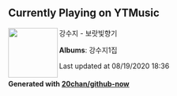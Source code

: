 ## Currently Playing on YTMusic

[<img align="left" width="100" src="https://lh3.googleusercontent.com/ELxP24tpJE7sQ0cu5NnQCp-8g60Rl7lCKu6-MD2xdZtavD0qtwlSg529UPjJtHmmEgh-SC75GoF0v0PI">](https://music.youtube.com/channel/UCNg3biLWdUesAJ7N8X6GJNQ)

강수지 - 보랏빛향기

**Albums**: 강수지1집

Last updated at 08/19/2020 18:36

#### Generated with [20chan/github-now](https://github.com/20chan/github-now)


<!--
**20chan/20chan** is a ✨ _special_ ✨ repository because its `README.md` (this file) appears on your GitHub profile.

Here are some ideas to get you started:

- 🔭 I’m currently working on ...
- 🌱 I’m currently learning ...
- 👯 I’m looking to collaborate on ...
- 🤔 I’m looking for help with ...
- 💬 Ask me about ...
- 📫 How to reach me: ...
- 😄 Pronouns: ...
- ⚡ Fun fact: ...
-->
